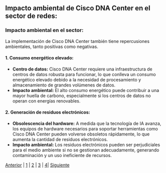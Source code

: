 ## Impacto ambiental de Cisco DNA Center en el sector de redes:

### Impacto ambiental en el sector: 
La implementación de Cisco DNA Center también tiene repercusiones ambientales, tanto positivas como negativas.

#### 1. Consumo energético elevado:
- **Centro de datos:** Cisco DNA Center requiere una infraestructura de centros de datos robusta para funcionar, lo que conlleva un consumo energético elevado debido a la necesidad de procesamiento y almacenamiento de grandes volúmenes de datos.
- **Impacto ambiental:** El alto consumo energético puede contribuir a una mayor huella de carbono, especialmente si los centros de datos no operan con energías renovables.

#### 2. Generación de residuos electrónicos:
- **Obsolescencia del hardware:** A medida que la tecnología de IA avanza, los equipos de hardware necesarios para soportar herramientas como Cisco DNA Center pueden volverse obsoletos rápidamente, lo que aumenta la cantidad de residuos electrónicos.
- **Impacto ambiental:** Los residuos electrónicos pueden ser perjudiciales para el medio ambiente si no se gestionan adecuadamente, generando contaminación y un uso ineficiente de recursos.

[Anterior](./aplicacionesIA3.md) | [1](./aplicacionesIA3.md) | [2](./impactoAmbiental3.md) | [3](./impactoSector3.md) | [4](./minimizar3.md)| [Siguiente](./impactoSector3.md)
